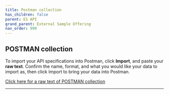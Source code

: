 ```yaml
---
title: Postman collection
has_children: false
parent: ES API
grand_parent: External Sample Offering
nav_order: 999
---
```



## POSTMAN collection

To import your API specifications into Postman, click **Import**, and paste your **raw text**.
Confirm the name, format, and what you would like your data to import as, then click Import to bring your data into Postman.

<a href="https://docs.integratedpanel.toluna.com/resources/external-sample-offering.txt" target="_blank" class="btn">Click here for a raw text of POSTMAN collection</a>

---